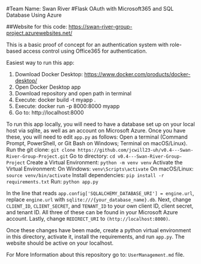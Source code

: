#Team Name: Swan River
#Flask OAuth with Microsoft365 and SQL Database Using Azure

##Website for this code: 
                                                                                                https://swan-river-group-project.azurewebsites.net/

This is a basic proof of concept for an authentication system with role-based access control using Office365 for authentication.

Easiest way to run this app:
  1. Download Docker Desktop: https://www.docker.com/products/docker-desktop/
  2. Open Docker Desktop app
  3. Download repository and open path in terminal
  4. Execute: docker build -t myapp .
  5. Execute: docker run -p 8000:8000 myapp
  6. Go to: http://localhost:8000

To run this app locally, you will need to have a database set up on your local host via sqlite, as well as an account on Microsoft Azure. Once you have these, you will need to edit `app.py` as follows:
                                                                                                Open a terminal (Command Prompt, PowerShell, or Git Bash on Windows; Terminal on macOS/Linux).
                                                                                                Run the git clone: `git clone https://github.com/jcwill23-uh/v0.4---Swan-River-Group-Project.git`
                                                                                                Go to directory: `cd v0.4---Swan-River-Group-Project`
                                                                                                Create a Virtual Environment: `python -m venv venv`
                                                                                                Activate the Virtual Environment:
                                                                                                On Windows: `venv\Scripts\activate`
                                                                                                On macOS/Linux: `source venv/bin/activate`
                                                                                                Install dependencies: `pip install -r requirements.txt`
                                                                                                Run: `python app.py`

                                                                                                

In the line that reads `app.config['SQLALCHEMY_DATABASE_URI'] = engine.url`, replace `engine.url` with `sqlite:///{your_database_name}.db`. Next, change `CLIENT_ID`, `CLIENT_SECRET`, and `TENANT_ID` to your own client ID, client secret, and tenant ID. All three of these can be found in your Microsoft Azure account. Lastly, change `REDIRECT_URI` to `(http://localhost:8000)`.

Once these changes have been made, create a python virtual environment in this directory, activate it, install the requirements, and run `app.py`. The website should be active on your localhost.

For More Information about this repository go to: `UserManagement.md` file.

